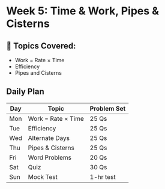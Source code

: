 # Week 5: Time & Work, Pipes & Cisterns

## 🔹 Topics Covered:
- Work = Rate × Time
- Efficiency
- Pipes and Cisterns

## Daily Plan

| Day | Topic | Problem Set |
|-----|-------|-------------|
| Mon | Work = Rate × Time | 25 Qs |
| Tue | Efficiency | 25 Qs |
| Wed | Alternate Days | 25 Qs |
| Thu | Pipes & Cisterns | 25 Qs |
| Fri | Word Problems | 20 Qs |
| Sat | Quiz | 30 Qs |
| Sun | Mock Test | 1-hr test |
